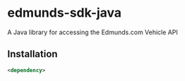 # edmunds-sdk-java
A Java library for accessing the Edmunds.com Vehicle API

## Installation
```xml
<dependency>
```
